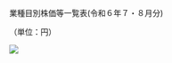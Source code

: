 業種目別株価等一覧表(令和６年７・８月分)

（単位：円）

![](https://www.nta.go.jp/tmp/1ae3d003-e82a-4e71-bf6c-f844e69a1845/images/f5d2cf04776f963c44b02a497e93ee02d7dd3ed2e99023fbfe8fef06405b0a77.jpg)